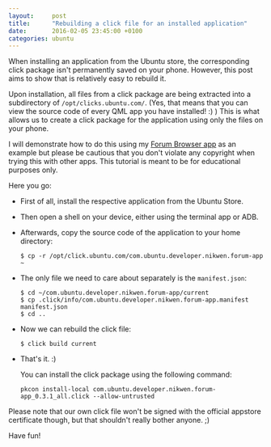 ```yaml
---
layout:     post
title:      "Rebuilding a click file for an installed application"
date:       2016-02-05 23:45:00 +0100
categories: ubuntu
---
```


When installing an application from the Ubuntu store, the corresponding click package isn't permanently saved on your phone. However, this post aims to show that is relatively easy to rebuild it.

Upon installation, all files from a click package are being extracted into a subdirectory of `/opt/clicks.ubuntu.com/`. (Yes, that means that you can view the source code of every QML app you have installed! :) ) This is what allows us to create a click package for the application using only the files on your phone.

I will demonstrate how to do this using my [Forum Browser app](https://uappexplorer.com/app/com.ubuntu.developer.nikwen.forum-app) as an example but please be cautious that you don't violate any copyright when trying this with other apps. This tutorial is meant to be for educational purposes only.

Here you go:

* First of all, install the respective application from the Ubuntu Store.
* Then open a shell on your device, either using the terminal app or ADB.
* Afterwards, copy the source code of the application to your home directory:
  ```
  $ cp -r /opt/click.ubuntu.com/com.ubuntu.developer.nikwen.forum-app ~
  ```
* The only file we need to care about separately is the `manifest.json`:
  ```
  $ cd ~/com.ubuntu.developer.nikwen.forum-app/current
  $ cp .click/info/com.ubuntu.developer.nikwen.forum-app.manifest manifest.json
  $ cd ..
  ```
* Now we can rebuild the click file:
  ```
  $ click build current
  ```
* That's it. :)

  You can install the click package using the following command:
  ```
  pkcon install-local com.ubuntu.developer.nikwen.forum-app_0.3.1_all.click --allow-untrusted
  ```

Please note that our own click file won't be signed with the official appstore certificate though, but that shouldn't really bother anyone. ;)

Have fun!
